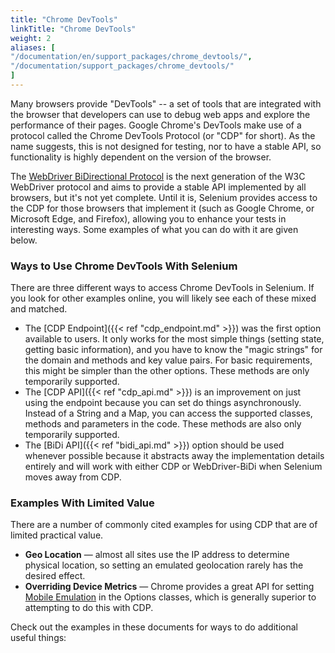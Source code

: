 ```yaml
---
title: "Chrome DevTools"
linkTitle: "Chrome DevTools"
weight: 2
aliases: [
"/documentation/en/support_packages/chrome_devtools/",
"/documentation/support_packages/chrome_devtools/"
]
---
```


Many browsers provide "DevTools" -- a set of tools that are integrated with the browser that 
developers can use to debug web apps and explore the performance of their pages. Google Chrome's 
DevTools make use of a protocol called the Chrome DevTools Protocol (or "CDP" for short). 
As the name suggests, this is not designed for testing, nor to have a stable API, so functionality 
is highly dependent on the version of the browser.

The [WebDriver BiDirectional Protocol](https://w3c.github.io/webdriver-bidi/) is the next generation of the 
W3C WebDriver protocol and aims to provide a stable API implemented by all browsers, but it's not yet complete. 
Until it is, Selenium provides access to 
the CDP for those browsers that implement it (such as Google Chrome, or Microsoft Edge, and 
Firefox), allowing you to enhance your tests in interesting ways. Some examples of what you can 
do with it are given below.

### Ways to Use Chrome DevTools With Selenium
There are three different ways to access Chrome DevTools in Selenium. If you look for other examples online,
you will likely see each of these mixed and matched.

* The [CDP Endpoint]({{< ref "cdp_endpoint.md" >}}) was the first option available to users.
It only works for the most simple things (setting state, getting basic information), and you
have to know the "magic strings" for the domain and methods and key value pairs. 
For basic requirements, this might be simpler than the other options. These methods are only temporarily supported.
* The [CDP API]({{< ref "cdp_api.md" >}}) is an improvement on just using the endpoint because you can set
do things asynchronously. Instead of a String and a Map, you can access the supported classes, 
methods and parameters in the code. These methods are also only temporarily supported.
* The [BiDi API]({{< ref "bidi_api.md" >}}) option should be used whenever possible because it
abstracts away the implementation details entirely and will work with either CDP or WebDriver-BiDi
when Selenium moves away from CDP.

### Examples With Limited Value

There are a number of commonly cited examples for using CDP that are of limited practical value.
* **Geo Location** — almost all sites use the IP address to determine physical location, 
so setting an emulated geolocation rarely has the desired effect.
* **Overriding Device Metrics** — Chrome provides a great API for setting [Mobile Emulation](https://chromedriver.chromium.org/mobile-emulation)
in the Options classes, which is generally superior to attempting to do this with CDP.

Check out the examples in these documents for ways to do additional useful things:
